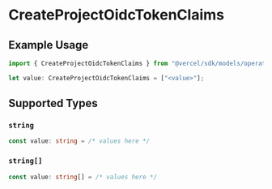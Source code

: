 # CreateProjectOidcTokenClaims

## Example Usage

```typescript
import { CreateProjectOidcTokenClaims } from "@vercel/sdk/models/operations";

let value: CreateProjectOidcTokenClaims = ["<value>"];
```

## Supported Types

### `string`

```typescript
const value: string = /* values here */
```

### `string[]`

```typescript
const value: string[] = /* values here */
```

